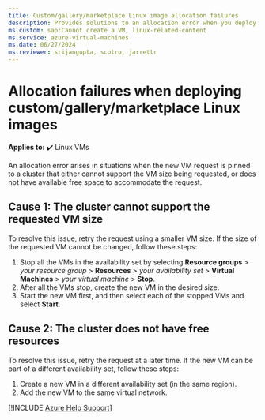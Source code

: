 ```yaml
---
title: Custom/gallery/marketplace Linux image allocation failures
description: Provides solutions to an allocation error when you deploy a custom/gallery/marketplace Linux image.
ms.custom: sap:Cannot create a VM, linux-related-content
ms.service: azure-virtual-machines
ms.date: 06/27/2024
ms.reviewer: srijangupta, scotro, jarrettr
---
```

# Allocation failures when deploying custom/gallery/marketplace Linux images

**Applies to:** :heavy_check_mark: Linux VMs

An allocation error arises in situations when the new VM request is pinned to a cluster that either cannot support the VM size being requested, or does not have available free space to accommodate the request.

## Cause 1: The cluster cannot support the requested VM size

To resolve this issue, retry the request using a smaller VM size. If the size of the requested VM cannot be changed, follow these steps:

1. Stop all the VMs in the availability set by selecting **Resource groups** > *your resource group* > **Resources** > *your availability set* > **Virtual Machines** > *your virtual machine* > **Stop**.
2. After all the VMs stop, create the new VM in the desired size.
3. Start the new VM first, and then select each of the stopped VMs and select **Start**.

## Cause 2: The cluster does not have free resources

To resolve this issue, retry the request at a later time. If the new VM can be part of a different availability set, follow these steps:

1. Create a new VM in a different availability set (in the same region).
2. Add the new VM to the same virtual network.

[!INCLUDE [Azure Help Support](../../../includes/azure-help-support.md)]
